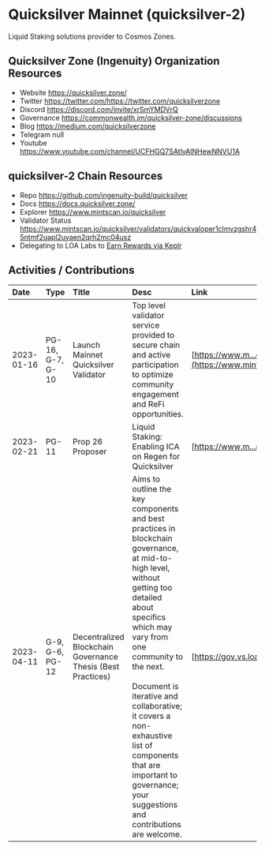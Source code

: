 # Quicksilver Mainnet (quicksilver-2)

Liquid Staking solutions provider to Cosmos Zones.  

## Quicksilver Zone (Ingenuity) Organization Resources

* Website https://quicksilver.zone/
* Twitter https://twitter.com/https://twitter.com/quicksilverzone
* Discord https://discord.com/invite/xrSmYMDVrQ
* Governance https://commonwealth.im/quicksilver-zone/discussions
* Blog https://medium.com/quicksilverzone
* Telegram null
* Youtube https://www.youtube.com/channel/UCFHGQ7SAtIyAlNHewNNVU1A

## quicksilver-2 Chain Resources

* Repo https://github.com/ingenuity-build/quicksilver
* Docs https://docs.quicksilver.zone/
* Explorer https://www.mintscan.io/quicksilver
* Validator Status https://www.mintscan.io/quicksilver/validators/quickvaloper1clmvzgshr45ntmf2uapl2uyaen2qrh2mc04usz
* Delegating to LOA Labs to [Earn Rewards via Keplr](https://wallet.keplr.app/chains/quicksilver?modal=validator&chain=quicksilver-2&validator_address=quickvaloper1clmvzgshr45ntmf2uapl2uyaen2qrh2mc04usz&referral=true)

## Activities / Contributions
| Date | Type | Title | Desc | Link |
| :----------- | :---- | :------------ | :-------------------------------- | :---- |
| 2023-01-16 | PG-16, G-7, G-10 | Launch Mainnet Quicksilver Validator | Top level validator service provided to secure chain and active participation to optimize community engagement and ReFi opportunities. | [https://www.m...en2qrh2mc04usz](https://www.mintscan.io/quicksilver/validators/quickvaloper1clmvzgshr45ntmf2uapl2uyaen2qrh2mc04usz) |
| 2023-02-21 | PG-11 | Prop 26 Proposer | Liquid Staking: Enabling ICA on Regen for Quicksilver | [https://www.m...n/proposals/26](https://www.mintscan.io/regen/proposals/26) |
| 2023-04-11 | G-9, G-6, PG-12 | Decentralized Blockchain Governance Thesis (Best Practices) | Aims to outline the key components and best practices in blockchain governance, at mid-to-high level, without getting too detailed about specifics which may vary from one community to the next.<br><br>Document is iterative and collaborative; it covers a non-exhaustive list of components that are important to governance; your suggestions and contributions are welcome. | [https://gov.vs.loalabs.io/](https://gov.vs.loalabs.io/) |